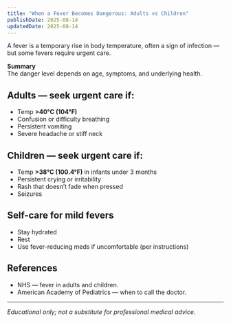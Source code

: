 ```yaml
---
title: "When a Fever Becomes Dangerous: Adults vs Children"
publishDate: 2025-08-14
updatedDate: 2025-08-14
---
```


A fever is a temporary rise in body temperature, often a sign of infection — but some fevers require urgent care.

**Summary**  
The danger level depends on age, symptoms, and underlying health.

## Adults — seek urgent care if:

- Temp **>40°C (104°F)**  
- Confusion or difficulty breathing  
- Persistent vomiting  
- Severe headache or stiff neck

## Children — seek urgent care if:

- Temp **>38°C (100.4°F)** in infants under 3 months  
- Persistent crying or irritability  
- Rash that doesn’t fade when pressed  
- Seizures

## Self-care for mild fevers

- Stay hydrated  
- Rest  
- Use fever-reducing meds if uncomfortable (per instructions)

## References

- NHS — fever in adults and children.  
- American Academy of Pediatrics — when to call the doctor.

---

*Educational only; not a substitute for professional medical advice.*
